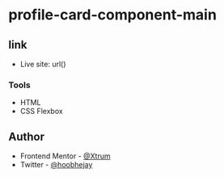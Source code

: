 # profile-card-component-main

## link

- Live site: url()

### Tools

- HTML
- CSS Flexbox

## Author

- Frontend Mentor - [@Xtrum](https://www.frontendmentor.io/profile/Xtrum)
- Twitter - [@hoobhejay](https://www.twitter.com/hoobhejay)
 
